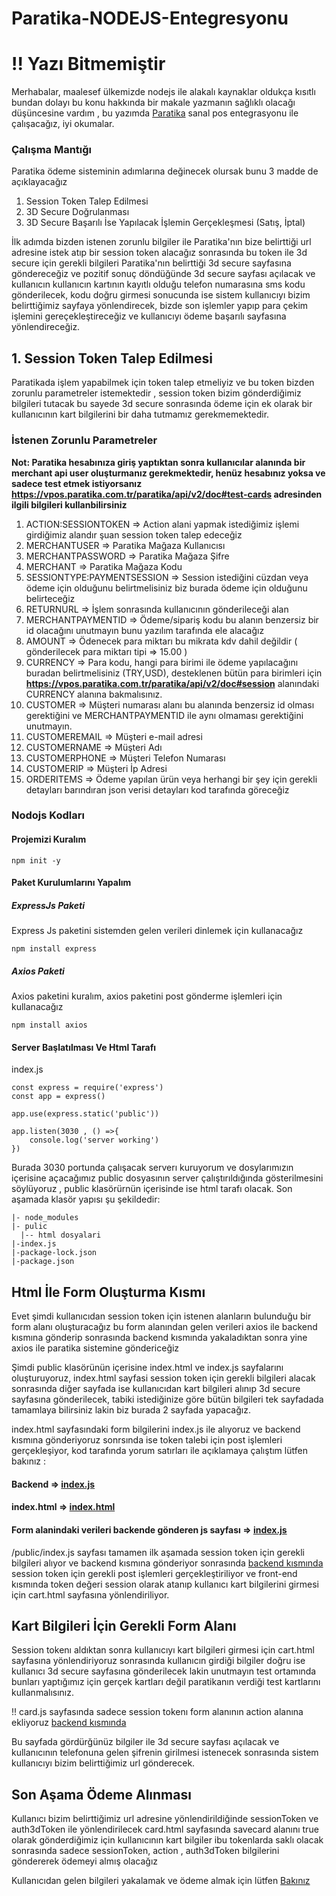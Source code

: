 # Paratika-NODEJS-Entegresyonu 
# !! Yazı Bitmemiştir 

Merhabalar, maalesef ülkemizde nodejs ile alakalı kaynaklar oldukça kısıtlı bundan dolayı bu konu hakkında bir makale yazmanın sağlıklı olacağı düşüncesine vardım , bu yazımda [Paratika](https://www.paratika.com.tr/) sanal pos entegrasyonu ile çalışacağız, iyi okumalar.

### Çalışma Mantığı 

Paratika ödeme sisteminin adımlarına değinecek olursak bunu 3 madde de açıklayacağız 

1. Session Token Talep Edilmesi
2. 3D Secure Doğrulanması
3. 3D Secure Başarılı İse Yapılacak İşlemin Gerçekleşmesi (Satış, İptal)

İlk adımda bizden istenen zorunlu bilgiler ile Paratika'nın bize belirttiği url adresine istek atıp bir session token alacağız sonrasında bu token ile 3d secure için gerekli bilgileri Paratika'nın belirttiği 3d secure sayfasına göndereceğiz ve pozitif sonuç döndüğünde 3d secure sayfası açılacak ve kullanıcın kullanıcın kartının kayıtlı olduğu telefon numarasına sms kodu gönderilecek, kodu doğru girmesi sonucunda ise sistem kullanıcıyı bizim belirttiğimiz sayfaya yönlendirecek, bizde son işlemler yapıp para çekim işlemini gereçekleştireceğiz ve kullanıcıyı ödeme başarılı sayfasına yönlendireceğiz.

## 1. Session Token Talep Edilmesi

Paratikada işlem yapabilmek için token talep etmeliyiz ve bu token bizden zorunlu parametreler istemektedir , session token bizim gönderdiğimiz bilgileri tutacak bu sayede 3d secure sonrasında ödeme için ek olarak bir kullanıcının kart bilgilerini bir daha tutmamız gerekmemektedir. 

### İstenen Zorunlu Parametreler

**Not: Paratika hesabınıza giriş yaptıktan sonra kullanıcılar alanında bir merchant api user oluşturmanız gerekmektedir, henüz hesabınız yoksa ve sadece test etmek istiyorsanız https://vpos.paratika.com.tr/paratika/api/v2/doc#test-cards adresinden ilgili bilgileri kullanbilirsiniz**

1. ACTION:SESSIONTOKEN => Action alani yapmak istediğimiz işlemi girdiğimiz alandır şuan session token talep edeceğiz
2. MERCHANTUSER => Paratika Mağaza Kullanıcısı
3. MERCHANTPASSWORD => Paratika Mağaza Şifre
4. MERCHANT => Paratika Mağaza Kodu
5. SESSIONTYPE:PAYMENTSESSION => Session istediğini cüzdan veya ödeme için olduğunu belirtmelisiniz biz burada ödeme için olduğunu belirteceğiz
6. RETURNURL => İşlem sonrasında kullanıcının gönderileceği alan 
7. MERCHANTPAYMENTID => Ödeme/sipariş kodu bu alanın benzersiz bir id olacağını unutmayın bunu yazılım tarafında ele alacağız
8. AMOUNT => Ödenecek para miktarı bu mikrata kdv dahil değildir ( gönderilecek para miktarı tipi => 15.00 )
9. CURRENCY => Para kodu, hangi para birimi ile ödeme yapılacağını buradan belirtmelisiniz (TRY,USD), desteklenen bütün para birimleri için **https://vpos.paratika.com.tr/paratika/api/v2/doc#session** alanındaki CURRENCY alanına bakmalısınız.
10. CUSTOMER => Müşteri numarası alanı bu alanında benzersiz id olması gerektiğini ve MERCHANTPAYMENTID ile aynı olmaması gerektiğini unutmayın.
11. CUSTOMEREMAIL => Müşteri e-mail adresi 
12. CUSTOMERNAME => Müşteri Adı 
13. CUSTOMERPHONE => Müşteri Telefon Numarası 
14. CUSTOMERIP => Müşteri İp Adresi 
15. ORDERITEMS => Ödeme yapılan ürün veya herhangi bir şey için gerekli detayları barındıran json verisi detayları kod tarafında göreceğiz 

### Nodojs Kodları 

#### Projemizi Kuralım 
```
npm init -y 
```
#### Paket Kurulumlarını Yapalım 

##### ExpressJs Paketi
Express Js paketini sistemden gelen verileri dinlemek için kullanacağız 

```
npm install express
```
##### Axios Paketi
Axios paketini kuralım, axios paketini post gönderme işlemleri için kullanacağız
```
npm install axios
```

#### Server Başlatılması Ve Html Tarafı 

index.js
```
const express = require('express')
const app = express()

app.use(express.static('public'))

app.listen(3030 , () =>{
    console.log('server working')
})
```
Burada 3030 portunda çalışacak serverı kuruyorum ve dosylarımızın içerisine açacağımız public dosyasının server çalıştırıldığında gösterilmesini söylüyoruz , public klasörürnün içerisinde ise html tarafı olacak. Son aşamada klasör yapısı şu şekildedir:

```
|- node_modules
|- pulic
  |-- html dosyalari
|-index.js
|-package-lock.json
|-package.json
```

## Html İle Form Oluşturma Kısmı

Evet şimdi kullanıcıdan session token için istenen alanların bulunduğu bir form alanı oluşturacağız bu form alanından gelen verileri axios ile backend kısmına gönderip sonrasında backend kısmında yakaladıktan sonra yine axios ile paratika sistemine göndericeğiz 

Şimdi public klasörünün içerisine index.html ve index.js sayfalarını oluşturuyoruz, index.html sayfasi session token için gerekli bilgileri alacak sonrasında diğer sayfada ise kullanıcıdan kart bilgileri alınıp 3d secure sayfasına gönderilecek, tabiki istediğinize göre bütün bilgileri tek sayfadada tamamlaya bilirsiniz lakin biz burada 2 sayfada yapacağız.

index.html sayfasındaki form bilgilerini index.js ile alıyoruz ve backend kısmına gönderiyoruz sonrsında ise token talebi için post işlemleri gerçekleşiyor, kod tarafında yorum satırları ile açıklamaya çalıştım lütfen bakınız :


#### Backend => [index.js](https://github.com/Vrm4/Paratika-NODEJS-Entegresyonu/blob/main/index.js)
#### index.html => [index.html](https://github.com/Vrm4/Paratika-NODEJS-Entegresyonu/blob/main/public/index.html)
#### Form alanindaki verileri backende gönderen js sayfası => [index.js](https://github.com/Vrm4/Paratika-NODEJS-Entegresyonu/blob/main/public/index.js)

/public/index.js sayfası tamamen ilk aşamada session token için gerekli bilgileri alıyor ve backend kısmına gönderiyor sonrasında [backend kısmında](https://github.com/Vrm4/Paratika-NODEJS-Entegresyonu/blob/8ce39479c153b1d3e4cfeda4b8b358c91af11fbb/index.js#L14) session token için gerekli post işlemleri gerçekleştiriliyor ve front-end kısmında token değeri session olarak atanıp kullanıcı kart bilgilerini girmesi için cart.html sayfasına yönlendiriliyor.

## Kart Bilgileri İçin Gerekli Form Alanı 

Session tokenı aldıktan sonra kullanıcıyı kart bilgileri girmesi için cart.html sayfasına yönlendiriyoruz sonrasında kullanıcın girdiği bilgiler doğru ise kullanıcı 3d secure sayfasına gönderilecek lakin unutmayın test ortamında bunları yaptığımız için gerçek kartları değil paratikanın verdiği test kartlarını kullanmalısınız. 

!! card.js sayfasında sadece session tokenı form alanının action alanına ekliyoruz 
[backend kısmında](https://github.com/Vrm4/Paratika-NODEJS-Entegresyonu/blob/main/public/card.html)

Bu sayfada gördürğünüz bilgiler ile 3d secure sayfası açılacak ve kullanıcının telefonuna gelen şifrenin girilmesi istenecek sonrasında sistem kullanıcıyı bizim belirttiğimiz url gönderecek.

## Son Aşama Ödeme Alınması

Kullanıcı bizim belirttiğimiz url adresine yönlendirildiğinde sessionToken ve auth3dToken ile yönlendirilecek card.html sayfasında savecard alanını true olarak gönderdiğimiz için kullanıcının kart bilgiler ibu tokenlarda saklı olacak sonrasında sadece sessionToken, action , auth3dToken bilgilerini göndererek ödemeyi almış olacağız 

Kullanıcıdan gelen bilgileri yakalamak ve ödeme almak için lütfen [Bakınız](https://github.com/Vrm4/Paratika-NODEJS-Entegresyonu/blob/8ce39479c153b1d3e4cfeda4b8b358c91af11fbb/index.js#L79)

